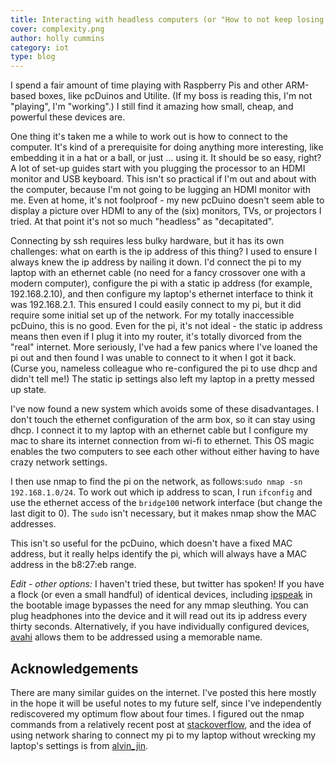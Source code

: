 ```yaml
---
title: Interacting with headless computers (or "How to not keep losing your raspberry pi on the network")
cover: complexity.png
author: holly cummins
category: iot
type: blog
---
```


I spend a fair amount of time playing with Raspberry Pis and other ARM-based boxes, like pcDuinos and Utilite. (If my boss is reading this, I'm not "playing", I'm "working".) I still find it amazing how small, cheap, and powerful these devices are.

One thing it's taken me a while to work out is how to connect to the computer. It's kind of a prerequisite for doing anything more interesting, like embedding it in a hat or a ball, or just ... using it. It should be so easy, right? A lot of set-up guides start with you plugging the processor to an HDMI monitor and USB keyboard. This isn't so practical if I'm out and about with the computer, because I'm not going to be lugging an HDMI monitor with me. Even at home, it's not foolproof - my new pcDuino doesn't seem able to display a picture over HDMI to any of the (six) monitors, TVs, or projectors I tried. At that point it's not so much "headless" as "decapitated".

Connecting by ssh requires less bulky hardware, but it has its own challenges: what on earth is the ip address of this thing? I used to ensure I always knew the ip address by nailing it down. I'd connect the pi to my laptop with an ethernet cable (no need for a fancy crossover one with a modern computer), configure the pi with a static ip address (for example, 192.168.2.10), and then configure my laptop's ethernet interface to think it was 192.168.2.1. This ensured I could easily connect to my pi, but it did require some initial set up of the network. For my totally inaccessible pcDuino, this is no good. Even for the pi, it's not ideal - the static ip address means then even if I plug it into my router, it's totally divorced from the "real" internet. More seriously, I've had a few panics where I've loaned the pi out and then found I was unable to connect to it when I got it back. (Curse you, nameless colleague who re-configured the pi to use dhcp and didn't tell me!) The static ip settings also left my laptop in a pretty messed up state.

I've now found a new system which avoids some of these disadvantages. I don't touch the ethernet configuration of the arm box, so it can stay using dhcp. I connect it to my laptop with an ethernet cable but I configure my mac to share its internet connection from wi-fi to ethernet. This OS magic enables the two computers to see each other without either having to have crazy network settings.

I then use nmap to find the pi on the network, as follows:`sudo nmap -sn 192.168.1.0/24`. To work out which ip address to scan, I run `ifconfig` and use the ethernet access of the `bridge100` network interface (but change the last digit to 0). The `sudo` isn't necessary, but it makes nmap show the MAC addresses.

This isn't so useful for the pcDuino, which doesn't have a fixed MAC address, but it really helps identify the pi, which will always have a MAC address in the b8:27:eb range.

_Edit - other options:_ I haven't tried these, but twitter has spoken! If you have a flock (or even a small handful) of identical devices, including [ipspeak](https://gist.github.com/andysc/5605183) in the bootable image bypasses the need for any mmap sleuthing. You can plug headphones into the device and it will read out its ip address every thirty seconds. Alternatively, if you have individually configured devices, [avahi](http://www.avahi.org/) allows them to be addressed using a memorable name.

## Acknowledgements

There are many similar guides on the internet. I've posted this here mostly in the hope it will be useful notes to my future self, since I've independently rediscovered my optimum flow about four times. I figured out the nmap commands from a relatively recent post at [stackoverflow](http://raspberrypi.stackexchange.com/questions/13936/find-raspberry-pi-address-on-local-network), and the idea of using network sharing to connect my pi to my laptop without wrecking my laptop's settings is from [alvin_jin](http://www.element14.com/community/thread/26532/l/quick-start-of-pcduino-without-a-hdmi-monitor-and-serial-debug-cable?displayFullThread=true).
